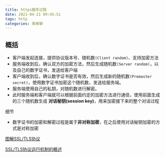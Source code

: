```yaml
---
title: https握手过程
date: 2021-04-21 09:45:51
tags: http
categories: 简单聊
---
```








##  概括

- 客户端发起连接，提供协议版本号、随机数`(Client random)`、支持加密方法
- 服务端收到后，确认双方的加密方法，然后生成随机数`(Server random)`，以及自己的数字证书，发送给客户端
- 客户端收到后，确认数字证书是否有效，然后生成新的随机数`(Premaster secret)`，使用数字证书加密这个随机数，发送给服务端。
- 服务端使用自己的私钥，对随机数进行解密。
- 此时服务端和客户端就可以根据前面约定的加密方法进行通信，使用前面生成的三个随机数生成 **对话秘钥(session key)**，用来加密接下来的整个对话过程



细节

- 数字证书的加密和解密过程是属于**非对称加密**，在之后使用对话秘钥加密的方式是对称加密





[图解SSL/TLS协议](https://www.ruanyifeng.com/blog/2014/09/illustration-ssl.html)

[SSL/TLS协议运行机制的概述](https://www.ruanyifeng.com/blog/2014/02/ssl_tls.html)

